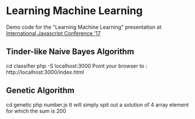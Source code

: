 # Learning Machine Learning
Demo code for the "Learning Machine Learning" presentation at [International Javascript Conference '17](https://javascript-conference.com)

## Tinder-like Naive Bayes Algorithm
cd classifier
php -S localhost:3000
Point your browser to : http://localhost:3000/index.html

## Genetic Algorithm
cd genetic
php number.js
It will simply spit out a solution of 4 array element for which the sum is 200
